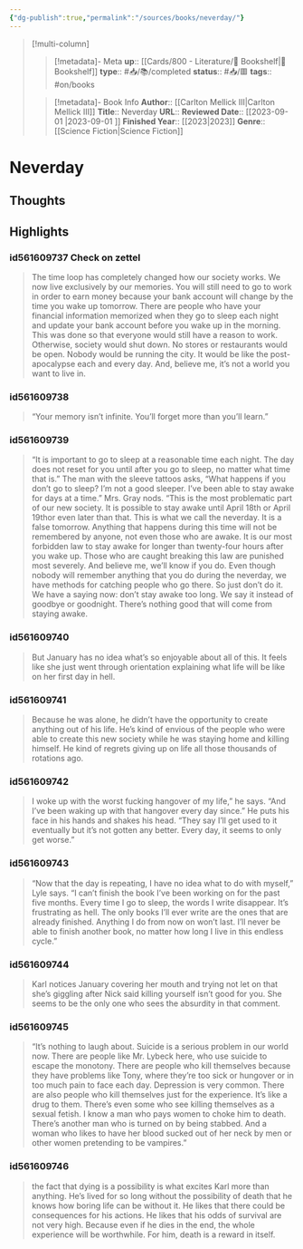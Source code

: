```yaml
---
{"dg-publish":true,"permalink":"/sources/books/neverday/"}
---
```


> [!multi-column]
>
>> [!metadata]- Meta
>> **up**:: [[Cards/800 - Literature/📗 Bookshelf\|📗 Bookshelf]]
>> **type**:: #📥/📚/completed
>> **status**:: #📥/🟥 
>> **tags**:: #on/books
>
>> [!metadata]- Book Info
>> **Author**:: [[Carlton Mellick III\|Carlton Mellick III]]
>> **Title**:: Neverday
>> **URL**::
>> **Reviewed Date**:: [[2023-09-01 \|2023-09-01 ]]
>> **Finished Year**:: [[2023\|2023]]
>> **Genre**:: [[Science Fiction\|Science Fiction]]

# Neverday

## Thoughts

## Highlights
### id561609737 Check on zettel

> The time loop has completely changed how our society works. We now live exclusively by our memories. You will still need to go to work in order to earn money because your bank account will change by the time you wake up tomorrow. There are people who have your financial information memorized when they go to sleep each night and update your bank account before you wake up in the morning. This was done so that everyone would still have a reason to work. Otherwise, society would shut down. No stores or restaurants would be open. Nobody would be running the city. It would be like the post-apocalypse each and every day. And, believe me, it’s not a world you want to live in.


### id561609738

> “Your memory isn’t infinite. You’ll forget more than you’ll learn.”

### id561609739

> “It is important to go to sleep at a reasonable time each night. The day does not reset for you until after you go to sleep, no matter what time that is.” The man with the sleeve tattoos asks, “What happens if you don’t go to sleep? I’m not a good sleeper. I’ve been able to stay awake for days at a time.” Mrs. Gray nods. “This is the most problematic part of our new society. It is possible to stay awake until April 18th or April 19thor even later than that. This is what we call the neverday. It is a false tomorrow. Anything that happens during this time will not be remembered by anyone, not even those who are awake. It is our most forbidden law to stay awake for longer than twenty-four hours after you wake up. Those who are caught breaking this law are punished most severely. And believe me, we’ll know if you do. Even though nobody will remember anything that you do during the neverday, we have methods for catching people who go there. So just don’t do it. We have a saying now: don’t stay awake too long. We say it instead of goodbye or goodnight. There’s nothing good that will come from staying awake.


### id561609740

> But January has no idea what’s so enjoyable about all of this. It feels like she just went through orientation explaining what life will be like on her first day in hell.

### id561609741

> Because he was alone, he didn’t have the opportunity to create anything out of his life. He’s kind of envious of the people who were able to create this new society while he was staying home and killing himself. He kind of regrets giving up on life all those thousands of rotations ago.

### id561609742

> I woke up with the worst fucking hangover of my life,” he says. “And I’ve been waking up with that hangover every day since.” He puts his face in his hands and shakes his head. “They say I’ll get used to it eventually but it’s not gotten any better. Every day, it seems to only get worse.”

### id561609743

> “Now that the day is repeating, I have no idea what to do with myself,” Lyle says. “I can’t finish the book I’ve been working on for the past five months. Every time I go to sleep, the words I write disappear. It’s frustrating as hell. The only books I’ll ever write are the ones that are already finished. Anything I do from now on won’t last. I’ll never be able to finish another book, no matter how long I live in this endless cycle.”

### id561609744

> Karl notices January covering her mouth and trying not let on that she’s giggling after Nick said killing yourself isn’t good for you. She seems to be the only one who sees the absurdity in that comment.

### id561609745

> “It’s nothing to laugh about. Suicide is a serious problem in our world now. There are people like Mr. Lybeck here, who use suicide to escape the monotony. There are people who kill themselves because they have problems like Tony, where they’re too sick or hungover or in too much pain to face each day. Depression is very common. There are also people who kill themselves just for the experience. It’s like a drug to them. There’s even some who see killing themselves as a sexual fetish. I know a man who pays women to choke him to death. There’s another man who is turned on by being stabbed. And a woman who likes to have her blood sucked out of her neck by men or other women pretending to be vampires.”

### id561609746

> the fact that dying is a possibility is what excites Karl more than anything. He’s lived for so long without the possibility of death that he knows how boring life can be without it. He likes that there could be consequences for his actions. He likes that his odds of survival are not very high. Because even if he dies in the end, the whole experience will be worthwhile. For him, death is a reward in itself.
